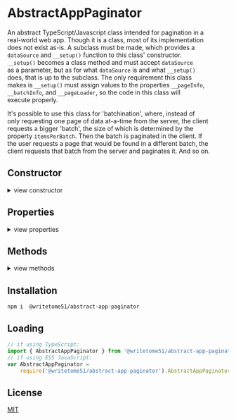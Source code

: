 # AbstractAppPaginator

 An abstract TypeScript/Javascript class intended for pagination in a  
 real-world web app.  Though it is a class, most of its implementation  
 does not exist as-is.  A subclass must be made, which provides a  
 `dataSource` and `__setup()` function to this class' constructor.  
 `__setup()` becomes a class method and must accept `dataSource`  
 as a parameter, but as for what `dataSource` is and what `__setup()`  
 does, that is up to the subclass.  The only requirement this class  
 makes is `__setup()` must assign values to the properties `__pageInfo`,  
 `__batchInfo`, and `__pageLoader`, so the code in this class will  
 execute properly.

 It's possible to use this class for 'batchination', where, instead of  
 only requesting one page of data at-a-time from the server, the client  
 requests a bigger 'batch', the size of which is determined by the  
 property `itemsPerBatch`.  Then the batch is paginated in the client.  If  
 the user requests a page that would be found in a different batch, the  
 client requests that batch from the server and paginates it.  And so on.


## Constructor
<details>
<summary>view constructor</summary>

```ts
constructor(
    dataSource,
    private __setup: (dataSource) => void
)
```
</details>


## Properties
<details>
<summary>view properties</summary>

```ts
itemsPerBatch: number
    // Total number of items the app can have loaded in memory.  Set this to 
    // highest number that does not negatively affect app performance.

itemsPerPage: number

currentPageNumber: number // read-only

currentPage: any[] // read-only
    // All items in the current page.

totalPages: number // read-only
```

## Private Properties you must know about
```ts
// These 3 properties must be assigned values inside `this.__setup()` 
// (see constructor).

__pageInfo: { itemsPerPage: number, totalPages: number }

__batchInfo: { itemsPerBatch: number }

__pageLoader: {

    loadPage: (pageNumber) => Promise<void>,

    forceLoadPage: (pageNumber) => Promise<void>,
        // Must load `pageNumber` all over again, even if that page is already 
        // currently loaded.

    loadedPage: any[]
        // All items in the loaded page.
}
```
</details>


## Methods
<details>
<summary>view methods</summary>

```ts
async set_currentPageNumber(num): Promise<void>
    // updates this.currentPage

async reset() : Promise<void>
    // force-loads page 1.
    // Intended to be called after the order of the dataset changes (like 
    // after sorting), or after the total number of items changes (like after 
    // a search).
```
</details>


## Installation

`npm i  @writetome51/abstract-app-paginator`

## Loading
```ts
// if using TypeScript:
import { AbstractAppPaginator } from '@writetome51/abstract-app-paginator';
// if using ES5 JavaScript:
var AbstractAppPaginator = 
    require('@writetome51/abstract-app-paginator').AbstractAppPaginator;
```

## License
[MIT](https://choosealicense.com/licenses/mit/)
